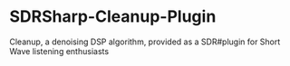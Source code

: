 # SDRSharp-Cleanup-Plugin
Cleanup, a denoising DSP algorithm, provided as a SDR#plugin for Short Wave listening enthusiasts
